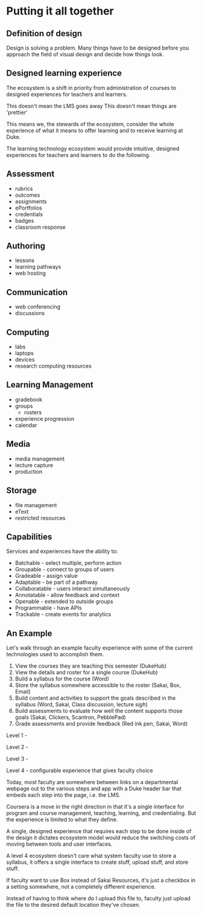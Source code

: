 # Putting it all together
## Definition of design
Design is solving a problem. Many things have to be designed before you approach the field of visual design and decide how things look.

## Designed learning experience
The ecosystem is a shift in priority from administration of courses to designed experiences for teachers and learners.

This doesn't mean the LMS goes away
This doesn't mean things are 'prettier'

This means we, the stewards of the ecosystem, consider the whole experience of what it means to offer learning and to receive learning at Duke.

The learning technology ecosystem would provide intuitive, designed experiences for teachers and learners to do the following.



## Assessment
* rubrics
* outcomes
* assignments
* ePortfolios
* credentials
* badges
* classroom response

## Authoring
* lessons
* learning pathways
* web hosting

## Communication
* web conferencing
* discussions

## Computing
* labs
* laptops
* devices
* research computing resources

## Learning Management
* gradebook
* groups
	* rosters	
* experience progression
* calendar

## Media
* media management
* lecture capture
* production


## Storage
* file management
* eText
* restricted resources


## Capabilities
Services and experiences have the ability to:

* Batchable - select multiple, perform action
* Groupable - connect to groups of users
* Gradeable - assign value
* Adaptable - be part of a pathway
* Collaboratable - users interact simultaneously
* Annotatable - allow feedback and context
* Openable - extended to outside groups
* Programmable - have APIs
* Trackable - create events for analytics


## An Example
Let's walk through an example faculty experience with some of the current technologies used to accomplish them.

1. View the courses they are teaching this semester (DukeHub)
2. View the details and roster for a single course (DukeHub)
3. Build a syllabus for the course (Word)
4. Store the syllabus somewhere accessible to the roster (Sakai, Box, Email)
5. Build content and activities to support the goals described in the syllabus (Word, Sakai, Class discussion, lecture *sigh*)
6. Build assessments to evaluate how well the content supports those goals (Sakai, Clickers, Scantron, PebblePad)
7. Grade assessments and provide feedback (Red ink pen, Sakai, Word)


Level 1 - 

Level 2 - 

Level 3 - 

Level 4 - configurable experience that gives faculty choice

Today, most faculty are somewhere between links on a departmental webpage out to the various steps and app with a Duke header bar that embeds each step into the page, i.e. the LMS. 

Coursera is a move in the right direction in that it's a single interface for program and course management, teaching, learning, and credentialing. But the experience is limited to what they define.

A single, designed experience that requires each step to be done inside of the design it dictates ecosystem model would reduce the switching costs of moving between tools and user interfaces.  

A level 4 ecosystem doesn't care what system faculty use to store a syllabus, it offers a single interface to create stuff, upload stuff, and store stuff. 

If faculty want to use Box instead of Sakai Resources, it's just a checkbox in a setting somewhere, not a completely different experience.  

Instead of having to think where do I upload this file to, faculty just upload the file to the desired default location they've chosen.
